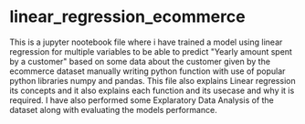 # linear_regression_ecommerce
This is a jupyter nootebook file where i have trained a model using linear regression for multiple variables to be able to predict "Yearly amount spent by a customer" based on some data about the customer given by the ecommerce dataset manually writing python function with use of popular python libraries numpy and pandas. This file also explains Linear regression its concepts and it also explains each function and its usecase and why it is required. I have also performed some Explaratory Data Analysis of the dataset along with evaluating the models performance.


